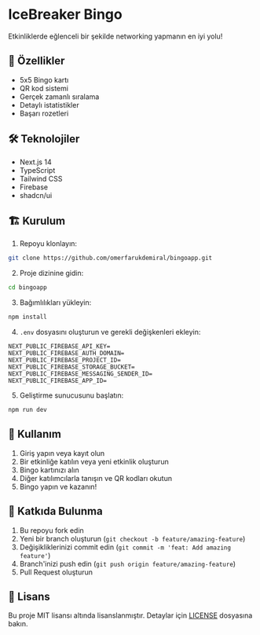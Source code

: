 # IceBreaker Bingo

Etkinliklerde eğlenceli bir şekilde networking yapmanın en iyi yolu!

## 🚀 Özellikler

- 5x5 Bingo kartı
- QR kod sistemi
- Gerçek zamanlı sıralama
- Detaylı istatistikler
- Başarı rozetleri

## 🛠️ Teknolojiler

- Next.js 14
- TypeScript
- Tailwind CSS
- Firebase
- shadcn/ui

## 🏗️ Kurulum

1. Repoyu klonlayın:
```bash
git clone https://github.com/omerfarukdemiral/bingoapp.git
```

2. Proje dizinine gidin:
```bash
cd bingoapp
```

3. Bağımlılıkları yükleyin:
```bash
npm install
```

4. `.env` dosyasını oluşturun ve gerekli değişkenleri ekleyin:
```env
NEXT_PUBLIC_FIREBASE_API_KEY=
NEXT_PUBLIC_FIREBASE_AUTH_DOMAIN=
NEXT_PUBLIC_FIREBASE_PROJECT_ID=
NEXT_PUBLIC_FIREBASE_STORAGE_BUCKET=
NEXT_PUBLIC_FIREBASE_MESSAGING_SENDER_ID=
NEXT_PUBLIC_FIREBASE_APP_ID=
```

5. Geliştirme sunucusunu başlatın:
```bash
npm run dev
```

## 📝 Kullanım

1. Giriş yapın veya kayıt olun
2. Bir etkinliğe katılın veya yeni etkinlik oluşturun
3. Bingo kartınızı alın
4. Diğer katılımcılarla tanışın ve QR kodları okutun
5. Bingo yapın ve kazanın!

## 👥 Katkıda Bulunma

1. Bu repoyu fork edin
2. Yeni bir branch oluşturun (`git checkout -b feature/amazing-feature`)
3. Değişikliklerinizi commit edin (`git commit -m 'feat: Add amazing feature'`)
4. Branch'inizi push edin (`git push origin feature/amazing-feature`)
5. Pull Request oluşturun

## 📄 Lisans

Bu proje MIT lisansı altında lisanslanmıştır. Detaylar için [LICENSE](LICENSE) dosyasına bakın. 
